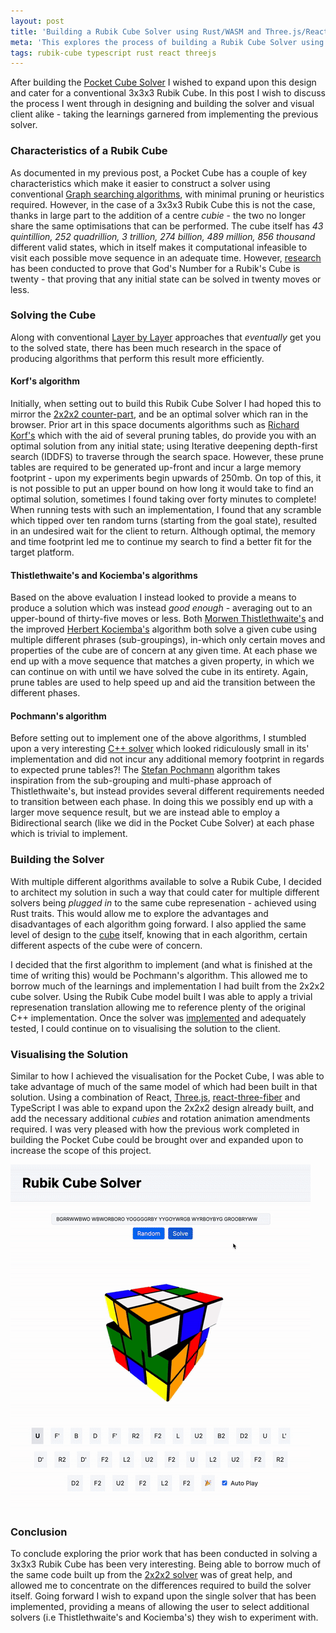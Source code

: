 ```yaml
---
layout: post
title: 'Building a Rubik Cube Solver using Rust/WASM and Three.js/React'
meta: 'This explores the process of building a Rubik Cube Solver using Rust/WASM and Three.js/React'
tags: rubik-cube typescript rust react threejs
---
```


After building the [Pocket Cube Solver](https://eddmann.com/posts/building-an-optimal-pocket-cube-solver-using-rust-wasm-threejs-and-react/) I wished to expand upon this design and cater for a conventional 3x3x3 Rubik Cube.
In this post I wish to discuss the process I went through in designing and building the solver and visual client alike - taking the learnings garnered from implementing the previous solver.

<!--more-->

### Characteristics of a Rubik Cube

As documented in my previous post, a Pocket Cube has a couple of key characteristics which make it easier to construct a solver using conventional [Graph searching algorithms](https://en.wikipedia.org/wiki/Graph_traversal), with minimal pruning or heuristics required.
However, in the case of a 3x3x3 Rubik Cube this is not the case, thanks in large part to the addition of a centre _cubie_ - the two no longer share the same optimisations that can be performed.
The cube itself has _43 quintillion, 252 quadrillion, 3 trillion, 274 billion, 489 million, 856 thousand_ different valid states, which in itself makes it computational infeasible to visit each possible move sequence in an adequate time.
However, [research](http://www.cube20.org/) has been conducted to prove that God's Number for a Rubik's Cube is twenty - that proving that any initial state can be solved in twenty moves or less.

### Solving the Cube

Along with conventional [Layer by Layer](https://en.wikipedia.org/wiki/Layer_by_Layer) approaches that _eventually_ get you to the solved state, there has been much research in the space of producing algorithms that perform this result more efficiently.

#### Korf's algorithm

Initially, when setting out to build this Rubik Cube Solver I had hoped this to mirror the [2x2x2 counter-part](https://github.com/eddmann/pocket-cube-solver), and be an optimal solver which ran in the browser.
Prior art in this space documents algorithms such as [Richard Korf's](https://www.aaai.org/Papers/AAAI/1997/AAAI97-109.pdf) which with the aid of several pruning tables, do provide you with an optimal solution from any initial state; using Iterative deepening depth-first search (IDDFS) to traverse through the search space.
However, these prune tables are required to be generated up-front and incur a large memory footprint - upon my experiments begin upwards of 250mb.
On top of this, it is not possible to put an upper bound on how long it would take to find an optimal solution, sometimes I found taking over forty minutes to complete!
When running tests with such an implementation, I found that any scramble which tipped over ten random turns (starting from the goal state), resulted in an undesired wait for the client to return.
Although optimal, the memory and time footprint led me to continue my search to find a better fit for the target platform.

#### Thistlethwaite's and Kociemba's algorithms

Based on the above evaluation I instead looked to provide a means to produce a solution which was instead _good enough_ - averaging out to an upper-bound of thirty-five moves or less.
Both [Morwen Thistlethwaite's](https://www.jaapsch.net/puzzles/thistle.htm) and the improved [Herbert Kociemba's](https://en.wikipedia.org/wiki/Optimal_solutions_for_Rubik%27s_Cube#Kociemba's_algorithm) algorithm both solve a given cube using multiple different phrases (sub-groupings), in-which only certain moves and properties of the cube are of concern at any given time.
At each phase we end up with a move sequence that matches a given property, in which we can continue on with until we have solved the cube in its entirety.
Again, prune tables are used to help speed up and aid the transition between the different phases.

#### Pochmann's algorithm

Before setting out to implement one of the above algorithms, I stumbled upon a very interesting [C++ solver](https://www.stefan-pochmann.info/spocc/other_stuff/tools/solver_thistlethwaite/solver_thistlethwaite_cpp.txt) which looked ridiculously small in its' implementation and did not incur any additional memory footprint in regards to expected prune tables?!
The [Stefan Pochmann](https://www.stefan-pochmann.info/spocc/) algorithm takes inspiration from the sub-grouping and multi-phase approach of Thistlethwaite's, but instead provides several different requirements needed to transition between each phase.
In doing this we possibly end up with a larger move sequence result, but we are instead able to employ a Bidirectional search (like we did in the Pocket Cube Solver) at each phase which is trivial to implement.

### Building the Solver

With multiple different algorithms available to solve a Rubik Cube, I decided to architect my solution in such a way that could cater for multiple different solvers being _plugged in_ to the same cube represenation - achieved using Rust traits.
This would allow me to explore the advantages and disadvantages of each algorithm going forward.
I also applied the same level of design to the [cube](https://github.com/eddmann/rubik-cube-solver/blob/main/solver/src/cube.rs) itself, knowing that in each algorithm, certain different aspects of the cube were of concern.

I decided that the first algorithm to implement (and what is finished at the time of writing this) would be Pochmann's algorithm.
This allowed me to borrow much of the learnings and implementation I had built from the 2x2x2 cube solver.
Using the Rubik Cube model built I was able to apply a trivial represenation translation allowing me to reference plenty of the original C++ implementation.
Once the solver was [implemented](https://github.com/eddmann/rubik-cube-solver/blob/main/solver/src/pochmann_solver.rs) and adequately tested, I could continue on to visualising the solution to the client.

### Visualising the Solution

Similar to how I achieved the visualisation for the Pocket Cube, I was able to take advantage of much of the same model of which had been built in that solution.
Using a combination of React, [Three.js](https://threejs.org/), [react-three-fiber](https://github.com/pmndrs/react-three-fiber) and TypeScript I was able to expand upon the 2x2x2 design already built, and add the necessary additional _cubies_ and rotation animation amendments required.
I was very pleased with how the previous work completed in building the Pocket Cube could be brought over and expanded upon to increase the scope of this project.

[![Visualising the Solution](/uploads/building-a-rubik-cube-solver-using-rust-wasm-threejs-and-react/solution.gif)](https://eddmann.com/rubik-cube-solver/)

### Conclusion

To conclude exploring the prior work that has been conducted in solving a 3x3x3 Rubik Cube has been very interesting.
Being able to borrow much of the same code built up from the [2x2x2 solver](https://eddmann.com/pocket-cube-solver/) was of great help, and allowed me to concentrate on the differences required to build the solver itself.
Going forward I wish to expand upon the single solver that has been implemented, providing a means of allowing the user to select additional solvers (i.e Thistlethwaite's and Kociemba's) they wish to experiment with.
